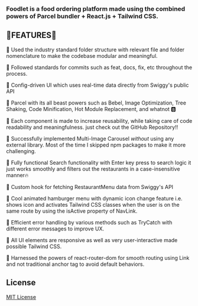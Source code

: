 ### Foodlet is a food ordering platform made using the combined powers of Parcel bundler + React.js + Tailwind CSS.


## 🐼FEATURES🐼

🍭 Used the industry standard folder structure with relevant file and folder nomenclature to make the codebase modular and meaningful. 

🍭 Followed standards for commits such as feat, docs, fix, etc throughout the process.

🍭 Config-driven UI which uses real-time data directly from Swiggy's public API

🍭 Parcel with its all beast powers such as Bebel, Image Optimization, Tree Shaking, Code Minification, Hot Module Replacement, and whatnot 🅱️

🍭 Each component is made to increase reusability, while taking care of code readability and meaningfulness. just check out the GitHub Repository!!

🍭 Successfully implemented Multi-Image Carousel *without* using any external library. Most of the time I skipped npm packages to make it more challenging.

🍭 Fully functional Search functionality with Enter key press to search logic it just works smoothly and filters out the restaurants in a case-insensitive manner🔥

🍭 Custom hook for fetching RestaurantMenu data from Swiggy's API

🍭 Cool animated hamburger menu with dynamic icon change feature i.e. shows icon and activates Tailwind CSS classes when the user is on the same route by using the isActive property of NavLink.

🍭 Efficient error handling by various methods such as TryCatch with different error messages to improve UX.

🍭 All UI elements are responsive as well as very user-interactive made possible Tailwind CSS.

🍭 Harnessed the powers of react-router-dom for smooth routing using Link and not traditional anchor tag to avoid default behaviors.

## License

[MIT License](LICENSE)